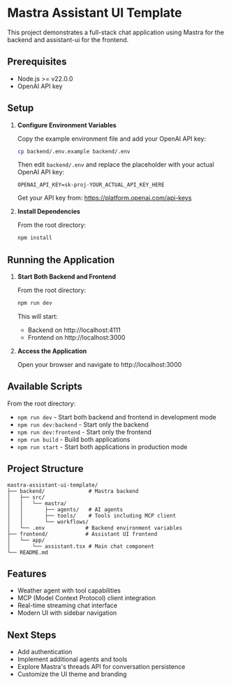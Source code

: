 # Mastra Assistant UI Template

This project demonstrates a full-stack chat application using Mastra for the backend and assistant-ui for the frontend.

## Prerequisites

- Node.js >= v22.0.0
- OpenAI API key

## Setup

1. **Configure Environment Variables**
   
   Copy the example environment file and add your OpenAI API key:
   ```bash
   cp backend/.env.example backend/.env
   ```
   
   Then edit `backend/.env` and replace the placeholder with your actual OpenAI API key:
   ```
   OPENAI_API_KEY=sk-proj-YOUR_ACTUAL_API_KEY_HERE
   ```
   
   Get your API key from: https://platform.openai.com/api-keys

2. **Install Dependencies**

   From the root directory:
   ```bash
   npm install
   ```

## Running the Application

1. **Start Both Backend and Frontend**
   
   From the root directory:
   ```bash
   npm run dev
   ```
   
   This will start:
   - Backend on http://localhost:4111
   - Frontend on http://localhost:3000

2. **Access the Application**
   
   Open your browser and navigate to http://localhost:3000

## Available Scripts

From the root directory:

- `npm run dev` - Start both backend and frontend in development mode
- `npm run dev:backend` - Start only the backend
- `npm run dev:frontend` - Start only the frontend
- `npm run build` - Build both applications
- `npm run start` - Start both applications in production mode

## Project Structure

```
mastra-assistant-ui-template/
├── backend/              # Mastra backend
│   ├── src/
│   │   └── mastra/
│   │       ├── agents/   # AI agents
│   │       ├── tools/    # Tools including MCP client
│   │       └── workflows/
│   └── .env             # Backend environment variables
├── frontend/            # Assistant UI frontend
│   └── app/
│       └── assistant.tsx # Main chat component
└── README.md
```

## Features

- Weather agent with tool capabilities
- MCP (Model Context Protocol) client integration
- Real-time streaming chat interface
- Modern UI with sidebar navigation

## Next Steps

- Add authentication
- Implement additional agents and tools
- Explore Mastra's threads API for conversation persistence
- Customize the UI theme and branding